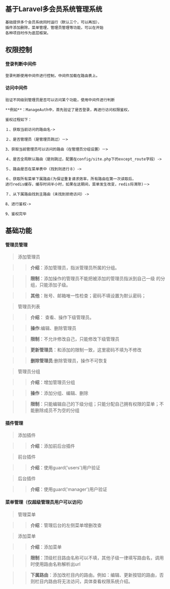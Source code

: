 ## 基于Laravel多会员系统管理系统

````
基础提供多个会员系统同时运行（默认三个，可以再加），
插件添加删除，菜单管理，管理员管理等功能，可以在开始
各种项目时作为底层框架。
````
## 权限控制

#### 登录判断中间件
````
登录判断使用中间件进行控制，中间件加载在路由表上。
````
#### 访问中间件
````
验证不同级别管理员是否可以访问某个功能，使用中间件进行判断

**例如**：ManageAuth中，首先验证了是否登录，再进行访问权限鉴权，

鉴权过程如下：

１、获取当前访问的路由名->

２、是否管理员（是管理员跳过）－>

3、获取当前管理员可以访问的路由（在管理员分组设置）－>

４、是否全局默认路由（是则跳过，配置在config/site.php下的except_route字段）->

５、路由是否在菜单表中（找到则进行８）->

６、获取所有菜单下属路由(为保证重复请求效率，所有路由在第一次读取后，
进行redis缓存，缓存时间半小时，如果在这期间，菜单发生改变，redis将清除)－>

７、从下属路由找到主路由（未找到拒绝访问）->

8、进行鉴权->

9、鉴权完毕
````

## 基础功能

#### 管理员管理

>添加管理员

>> **介绍**：添加管理员，指派管理员所属的分组。

>> **限制**：添加操作的管理员不能把被添加的管理员指派到自己一级
的分组，只能添加子级。

>> **其他**：账号、邮箱唯一性检查；密码不填设置为默认密码；


> 管理员列表

>> **介绍**： 查看、操作下级管理员。

>> **操作**:编辑、删除管理员

>> **限制**：不允许修改自己，只能修改下级管理员

>> **更新管理员**：和添加的限制一致，这里密码不填为不修改

>> **删除管理员**:删除管理员，操作不可恢复

> 管理员分组

>> **介绍**：增加管理员分组

>> **操作**：添加分组、编辑、删除

>> **限制**：只能编辑自己的下级分组；只能分配自己拥有权限的菜单；不能删除成员不为空的分组

#### 插件管理

>添加插件

>> **介绍**：添加前后台插件

>前台插件

>> **介绍**：使用guard('users')用户验证

>后台插件

>> **介绍**：使用guard('manager')用户验证

#### 菜单管理（仅超级管理员用户可以访问）

>管理菜单

>> **介绍**：管理后台的左侧菜单增删改查


>添加菜单

>> **介绍**：添加菜单

>> **限制**：顶级栏目路由名称可以不填，其他子级一律填写路由名，调用时使用路由名称解析出url

>> **下属路由**：添加改栏目内的路由。例如：编辑、更新按钮的路由，否则栏目内路由将无法访问，具体查看权限系统介绍。

